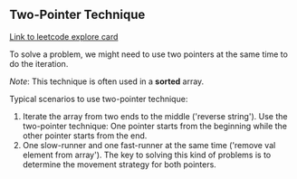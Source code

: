 ## Two-Pointer Technique

[Link to leetcode explore card](https://leetcode.com/explore/learn/card/array-and-string/205/array-two-pointer-technique/)

To solve a problem, we might need to use two pointers at the same time to do the iteration.

*Note*: This technique is often used in a **sorted** array.

Typical scenarios to use two-pointer technique:
1. Iterate the array from two ends to the middle ('reverse string'). Use the two-pointer technique: One pointer starts from the beginning while the other pointer starts from the end.
2. One slow-runner and one fast-runner at the same time ('remove val element from array'). The key to solving this kind of problems is to determine the movement strategy for both pointers.


